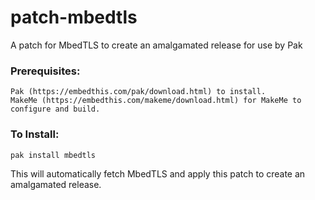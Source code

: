 patch-mbedtls
===

A patch for MbedTLS to create an amalgamated release for use by Pak


### Prerequisites:
    Pak (https://embedthis.com/pak/download.html) to install.
    MakeMe (https://embedthis.com/makeme/download.html) for MakeMe to configure and build.

### To Install:

    pak install mbedtls

This will automatically fetch MbedTLS and apply this patch to create an amalgamated release.
